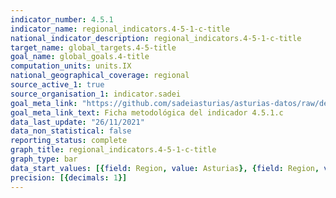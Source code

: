 ```yaml
---
indicator_number: 4.5.1
indicator_name: regional_indicators.4-5-1-c-title
national_indicator_description: regional_indicators.4-5-1-c-title
target_name: global_targets.4-5-title
goal_name: global_goals.4-title
computation_units: units.IX
national_geographical_coverage: regional
source_active_1: true
source_organisation_1: indicator.sadei
goal_meta_link: "https://github.com/sadeiasturias/asturias-datos/raw/develop/descargas/metodologia/4.5.1.c.pdf"
goal_meta_link_text: Ficha metodológica del indicador 4.5.1.c
data_last_update: "26/11/2021"
data_non_statistical: false
reporting_status: complete
graph_title: regional_indicators.4-5-1-c-title
graph_type: bar
data_start_values: [{field: Region, value: Asturias}, {field: Region, value: España}]
precision: [{decimals: 1}]
---
```

